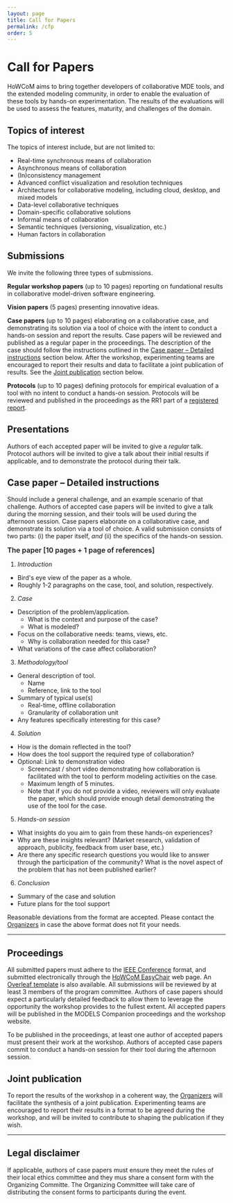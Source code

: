```yaml
---
layout: page
title: Call for Papers
permalink: /cfp
order: 5
---
```


# Call for Papers

HoWCoM aims to bring together developers of collaborative MDE tools, and the extended modeling community, in order to enable the evaluation of these tools by hands-on experimentation. The results of the evaluations will be used to assess the features, maturity, and challenges of the domain.

## **Topics of interest**

The topics of interest include, but are not limited to:
- Real-time synchronous means of collaboration
- Asynchronous means of collaboration
- (In)consistency management
- Advanced conflict visualization and resolution techniques
- Architectures for collaborative modeling, including cloud, desktop, and mixed models
- Data-level collaborative techniques
- Domain-specific collaborative solutions
- Informal means of collaboration
- Semantic techniques (versioning, visualization, etc.)
- Human factors in collaboration


## **Submissions**

We invite the following three types of submissions.

**Regular workshop papers** (up to 10 pages) reporting on fundational results in collaborative model-driven software engineering.

**Vision papers** (5 pages) presenting innovative ideas.

**Case papers** (up to 10 pages) elaborating on a collaborative case, and demonstrating its solution via a tool of choice with the intent to conduct a hands-on session and report the results. Case papers will be reviewed and published as a regular paper in the proceedings. The description of the case should follow the instructions outlined in the [Case paper – Detailed instructions](#case-paper--detailed-instructions) section below. After the workshop, experimenting teams are encouraged to report their results and data to facilitate a joint publication of results. See the [Joint publication](#joint-publication) section below.

**Protocols** (up to 10 pages) defining protocols for empirical evaluation of a tool with no intent to conduct a hands-on session. Protocols will be reviewed and published in the proceedings as the RR1 part of a [registered report](https://github.com/acmsigsoft/EmpiricalStandards/blob/master/Supplements/RegisteredReports.md).


## **Presentations**
Authors of each accepted paper will be invited to give a *regular* talk. <br/>
Protocol authors will be invited to give a talk about their initial results if applicable, and to demonstrate the protocol during their talk.


## **Case paper &ndash; Detailed instructions**

Should include a general challenge, and an example scenario of that challenge. Authors of accepted case papers will be invited to give a talk during the morning session, and their tools will be used during the afternoon session. Case papers elaborate on a collaborative case, and demonstrate its solution via a tool of choice. A valid submission consists of two parts: (i) the paper itself, *and* (ii) the specifics of the hands-on session.

<span style="font-size:16px; font-weight:600;">The paper [10 pages + 1 page of references]</span>

1. *Introduction*  
* Bird's eye view of the paper as a whole.
* Roughly 1-2 paragraphs on the case, tool, and solution, respectively.

2. *Case*  
* Description of the problem/application.
  * What is the context and purpose of the case?
  * What is modeled?  
* Focus on the collaborative needs: teams, views, etc.
  * Why is collaboration needed for this case?
* What variations of the case affect collaboration?

3. *Methodology/tool*
* General description of tool.
  * Name
  * Reference, link to the tool
* Summary of typical use(s)
  * Real-time, offline collaboration
  * Granularity of collaboration unit
* Any features specifically interesting for this case?

4. *Solution*
* How is the domain reflected in the tool?
* How does the tool support the required type of collaboration?
* Optional: Link to demonstration video
  * Screencast / short video demonstrating how collaboration is facilitated with the tool to perform modeling activities on the case.
  * Maximum length of 5 minutes.
  * Note that if you do not provide a video, reviewers will only evaluate the paper, which should provide enough detail demonstrating the use of the tool for the case.

5. *Hands-on session*
* What insights do you aim to gain from these hands-on experiences?
* Why are these insights relevant? (Market research, validation of approach, publicity, feedback from user base, etc.)
* Are there any specific research questions you would like to answer through the participation of the community? What is the novel aspect of the problem that has not been published earlier?

6. *Conclusion*
* Summary of the case and solution
* Future plans for the tool support

Reasonable deviations from the format are accepted. Please contact the [Organizers](/organization) in case the above format does not fit your needs.

-----

## **Proceedings**

All submitted papers must adhere to the [IEEE Conference](https://www.ieee.org/conferences/publishing/templates.html) format, and submitted electronically through the [HoWCoM EasyChair](https://easychair.org/my/conference?conf=howcom2023) web page.
An [Overleaf template](https://www.overleaf.com/latex/templates/ieee-conference-template/grfzhhncsfqn) is also available.
All submissions will be reviewed by at least 3 members of the program committee. Authors of case papers should expect a particularly detailed feedback to allow them to leverage the opportunity the workshop provides to the fullest extent.
All accepted papers will be published in the MODELS Companion proceedings and the workshop website.

To be published in the proceedings, at least one author of accepted papers must present their work at the workshop. Authors of accepted case papers commit to conduct a hands-on session for their tool during the afternoon session.


## **Joint publication**

To report the results of the workshop in a coherent way, the [Organizers](/organization) will facilitate the synthesis of a joint publication. Experimenting teams are encouraged to report their results in a format to be agreed during the workshop, and will be invited to contribute to shaping the publication if they wish.

-----

## **Legal disclaimer**

If applicable, authors of case papers must ensure they meet the rules of their local ethics committee and they mus share a consent form with the Organizing Committe. The Organizing Committee will take care of distributing the consent forms to participants during the event.
